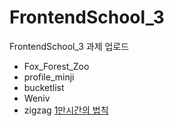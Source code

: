 # FrontendSchool_3
FrontendSchool_3 과제 업로드

- Fox_Forest_Zoo
- profile_minji
- bucketlist
- Weniv
- zigzag
[1만시간의 법칙](https://minzyee.github.io/10000hours/#)
